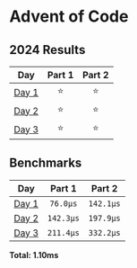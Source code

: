 # Advent of Code

<!--- advent_readme_stars table --->
## 2024 Results

| Day | Part 1 | Part 2 |
| :---: | :---: | :---: |
| [Day 1](https://adventofcode.com/2024/day/1) | ⭐ | ⭐ |
| [Day 2](https://adventofcode.com/2024/day/2) | ⭐ | ⭐ |
| [Day 3](https://adventofcode.com/2024/day/3) | ⭐ | ⭐ |
<!--- advent_readme_stars table --->

<!--- benchmarking table --->
## Benchmarks

| Day | Part 1 | Part 2 |
| :---: | :---: | :---:  |
| [Day 1](./src/bin/01.rs) | `76.0µs` | `142.1µs` |
| [Day 2](./src/bin/02.rs) | `142.3µs` | `197.9µs` |
| [Day 3](./src/bin/03.rs) | `211.4µs` | `332.2µs` |

**Total: 1.10ms**
<!--- benchmarking table --->
